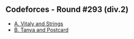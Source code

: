 ## Codeforces - Round #293 (div.2)
- [A. Vitaly and Strings](http://codeforces.com/contest/518/problem/A)
- [B. Tanya and Postcard](http://codeforces.com/contest/518/problem/B)
